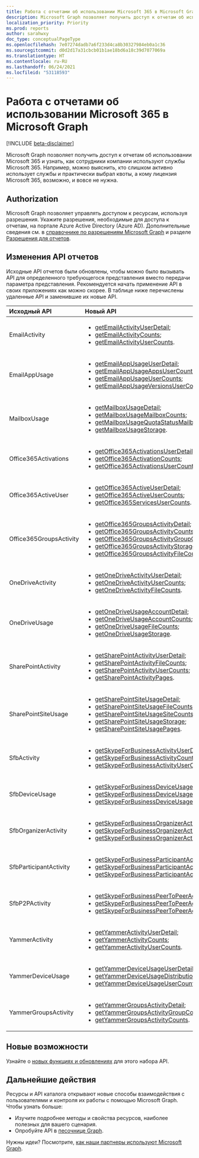 ```yaml
---
title: Работа с отчетами об использовании Microsoft 365 в Microsoft Graph
description: Microsoft Graph позволяет получить доступ к отчетам об использовании Microsoft 365 и узнать, как сотрудники компании используют службы Microsoft 365. Например, можно выяснить, кто слишком активно использует службы и практически выбрал квоты, а кому лицензия Microsoft 365, возможно, и вовсе не нужна.
localization_priority: Priority
ms.prod: reports
author: sarahwxy
doc_type: conceptualPageType
ms.openlocfilehash: 7e07274dadb7a6f233d4ca8b30327984eb0a1c36
ms.sourcegitcommit: d0d2d17a31cbcb01b1ae18bd6a18c39d7077069a
ms.translationtype: HT
ms.contentlocale: ru-RU
ms.lasthandoff: 06/24/2021
ms.locfileid: "53118593"
---
```

# <a name="working-with-microsoft-365-usage-reports-in-microsoft-graph"></a>Работа с отчетами об использовании Microsoft 365 в Microsoft Graph

[!INCLUDE [beta-disclaimer](../../includes/beta-disclaimer.md)]

Microsoft Graph позволяет получить доступ к отчетам об использовании Microsoft 365 и узнать, как сотрудники компании используют службы Microsoft 365. Например, можно выяснить, кто слишком активно использует службы и практически выбрал квоты, а кому лицензия Microsoft 365, возможно, и вовсе не нужна.

## <a name="authorization"></a>Authorization

Microsoft Graph позволяет управлять доступом к ресурсам, используя разрешения. Укажите разрешения, необходимые для доступа к отчетам, на портале Azure Active Directory (Azure AD). Дополнительные сведения см. в [справочнике по разрешениям Microsoft Graph](/graph/permissions-reference) и разделе [Разрешения для отчетов](/graph/permissions-reference#reports-permissions).

## <a name="changes-to-the-reports-apis"></a>Изменения API отчетов

Исходные API отчетов были обновлены, чтобы можно было вызывать API для определенного требующегося представления вместо передачи параметра представления. Рекомендуется начать применение API в своих приложениях как можно скорее. В таблице ниже перечислены удаленные API и заменившие их новые API.

| Исходный API            | Новый API                                  |
| :---------------------- | :--------------------------------------- |
| EmailActivity           | <ul><li>[getEmailActivityUserDetail](../api/reportroot-getemailactivityuserdetail.md);</li><li>[getEmailActivityCounts](../api/reportroot-getemailactivitycounts.md);</li><li>[getEmailActivityUserCounts](../api/reportroot-getemailactivityusercounts.md).</li></ul> |
| EmailAppUsage           | <ul><li>[getEmailAppUsageUserDetail](../api/reportroot-getemailappusageuserdetail.md);</li><li>[getEmailAppUsageAppsUserCounts](../api/reportroot-getemailappusageappsusercounts.md);</li><li>[getEmailAppUsageUserCounts](../api/reportroot-getemailappusageusercounts.md);</li><li>[getEmailAppUsageVersionsUserCounts](../api/reportroot-getemailappusageversionsusercounts.md).</li></ul> |
| MailboxUsage            | <ul><li>[getMailboxUsageDetail](../api/reportroot-getmailboxusagedetail.md);</li><li>[getMailboxUsageMailboxCounts](../api/reportroot-getmailboxusagemailboxcounts.md);</li><li>[getMailboxUsageQuotaStatusMailboxCounts](../api/reportroot-getmailboxusagequotastatusmailboxcounts.md);</li><li>[getMailboxUsageStorage](../api/reportroot-getmailboxusagestorage.md).</li></ul> |
| Office365Activations    | <ul><li>[getOffice365ActivationsUserDetail](../api/reportroot-getoffice365activationsuserdetail.md);</li><li>[getOffice365ActivationCounts](../api/reportroot-getoffice365activationcounts.md);</li><li>[getOffice365ActivationsUserCounts](../api/reportroot-getoffice365activationsusercounts.md).</li></ul> |
| Office365ActiveUser     | <ul><li>[getOffice365ActiveUserDetail](../api/reportroot-getoffice365activeuserdetail.md);</li><li>[getOffice365ActiveUserCounts](../api/reportroot-getoffice365activeusercounts.md);</li><li>[getOffice365ServicesUserCounts](../api/reportroot-getoffice365servicesusercounts.md).</li></ul> |
| Office365GroupsActivity | <ul><li>[getOffice365GroupsActivityDetail](../api/reportroot-getoffice365groupsactivitydetail.md);</li><li>[getOffice365GroupsActivityCounts](../api/reportroot-getoffice365groupsactivitycounts.md);</li><li>[getOffice365GroupsActivityGroupCounts](../api/reportroot-getoffice365groupsactivitygroupcounts.md);</li><li>[getOffice365GroupsActivityStorage](../api/reportroot-getoffice365groupsactivitystorage.md);</li><li>[getOffice365GroupsActivityFileCounts](../api/reportroot-getoffice365groupsactivityfilecounts.md).</li></ul> |
| OneDriveActivity        | <ul><li>[getOneDriveActivityUserDetail](../api/reportroot-getonedriveactivityuserdetail.md);</li><li>[getOneDriveActivityUserCounts](../api/reportroot-getonedriveactivityusercounts.md);</li><li>[getOneDriveActivityFileCounts](../api/reportroot-getonedriveactivityfilecounts.md).</li></ul> |
| OneDriveUsage           | <ul><li>[getOneDriveUsageAccountDetail](../api/reportroot-getonedriveusageaccountdetail.md);</li><li>[getOneDriveUsageAccountCounts](../api/reportroot-getonedriveusageaccountcounts.md);</li><li>[getOneDriveUsageFileCounts](../api/reportroot-getonedriveusagefilecounts.md);</li><li>[getOneDriveUsageStorage](../api/reportroot-getonedriveusagestorage.md).</li></ul> |
| SharePointActivity      | <ul><li>[getSharePointActivityUserDetail](../api/reportroot-getsharepointactivityuserdetail.md);</li><li>[getSharePointActivityFileCounts](../api/reportroot-getsharepointactivityfilecounts.md);</li><li>[getSharePointActivityUserCounts](../api/reportroot-getsharepointactivityusercounts.md);</li><li>[getSharePointActivityPages](../api/reportroot-getsharepointactivitypages.md).</li></ul> |
| SharePointSiteUsage     | <ul><li>[getSharePointSiteUsageDetail](../api/reportroot-getsharepointsiteusagedetail.md);</li><li>[getSharePointSiteUsageFileCounts](../api/reportroot-getsharepointsiteusagefilecounts.md);</li><li>[getSharePointSiteUsageSiteCounts](../api/reportroot-getsharepointsiteusagesitecounts.md);</li><li>[getSharePointSiteUsageStorage](../api/reportroot-getsharepointsiteusagestorage.md);</li><li>[getSharePointSiteUsagePages](../api/reportroot-getsharepointsiteusagepages.md).</li></ul> |
| SfbActivity             | <ul><li>[getSkypeForBusinessActivityUserDetail](../api/reportroot-getskypeforbusinessactivityuserdetail.md);</li><li>[getSkypeForBusinessActivityCounts](../api/reportroot-getskypeforbusinessactivitycounts.md);</li><li>[getSkypeForBusinessActivityUserCounts](../api/reportroot-getskypeforbusinessactivityusercounts.md).</li></ul> |
| SfbDeviceUsage          | <ul><li>[getSkypeForBusinessDeviceUsageUserDetail](../api/reportroot-getskypeforbusinessdeviceusageuserdetail.md);</li><li>[getSkypeForBusinessDeviceUsageDistributionUserCounts](../api/reportroot-getskypeforbusinessdeviceusagedistributionusercounts.md);</li><li>[getSkypeForBusinessDeviceUsageUserCounts](../api/reportroot-getskypeforbusinessdeviceusageusercounts.md).</li></ul> |
| SfbOrganizerActivity    | <ul><li>[getSkypeForBusinessOrganizerActivityCounts](../api/reportroot-getskypeforbusinessorganizeractivitycounts.md);</li><li>[getSkypeForBusinessOrganizerActivityUserCounts](../api/reportroot-getskypeforbusinessorganizeractivityusercounts.md);</li><li>[getSkypeForBusinessOrganizerActivityMinuteCounts](../api/reportroot-getskypeforbusinessorganizeractivityminutecounts.md).</li></ul> |
| SfbParticipantActivity  | <ul><li>[getSkypeForBusinessParticipantActivityCounts](../api/reportroot-getskypeforbusinessparticipantactivitycounts.md);</li><li>[getSkypeForBusinessParticipantActivityUserCounts](../api/reportroot-getskypeforbusinessparticipantactivityusercounts.md);</li><li>[getSkypeForBusinessParticipantActivityMinuteCounts](../api/reportroot-getskypeforbusinessparticipantactivityminutecounts.md).</li></ul> |
| SfbP2PActivity          | <ul><li>[getSkypeForBusinessPeerToPeerActivityCounts](../api/reportroot-getskypeforbusinesspeertopeeractivitycounts.md);</li><li>[getSkypeForBusinessPeerToPeerActivityUserCounts](../api/reportroot-getskypeforbusinesspeertopeeractivityusercounts.md);</li><li>[getSkypeForBusinessPeerToPeerActivityMinuteCounts](../api/reportroot-getskypeforbusinesspeertopeeractivityminutecounts.md).</li></ul> |
| YammerActivity          | <ul><li>[getYammerActivityUserDetail](../api/reportroot-getyammeractivityuserdetail.md);</li><li>[getYammerActivityCounts](../api/reportroot-getyammeractivitycounts.md);</li><li>[getYammerActivityUserCounts](../api/reportroot-getyammeractivityusercounts.md).</li></ul> |
| YammerDeviceUsage       | <ul><li>[getYammerDeviceUsageUserDetail](../api/reportroot-getyammerdeviceusageuserdetail.md);</li><li>[getYammerDeviceUsageDistributionUserCounts](../api/reportroot-getyammerdeviceusagedistributionusercounts.md);</li><li>[getYammerDeviceUsageUserCounts](../api/reportroot-getyammerdeviceusageusercounts.md).</li></ul> |
| YammerGroupsActivity    | <ul><li>[getYammerGroupsActivityDetail](../api/reportroot-getyammergroupsactivitydetail.md);</li><li>[getYammerGroupsActivityGroupCounts](../api/reportroot-getyammergroupsactivitygroupcounts.md);</li><li>[getYammerGroupsActivityCounts](../api/reportroot-getyammergroupsactivitycounts.md).</li></ul> |

## <a name="whats-new"></a>Новые возможности
Узнайте о [новых функциях и обновлениях](/graph/whats-new-overview) для этого набора API.

## <a name="next-steps"></a>Дальнейшие действия

Ресурсы и API каталога открывают новые способы взаимодействия с пользователями и контроля их работы с помощью Microsoft Graph. Чтобы узнать больше:

- Изучите подробнее методы и свойства ресурсов, наиболее полезных для вашего сценария.
- Опробуйте API в [песочнице Graph](https://developer.microsoft.com/graph/graph-explorer).

Нужны идеи? Посмотрите, [как наши партнеры используют Microsoft Graph](https://developer.microsoft.com/graph/partners).


